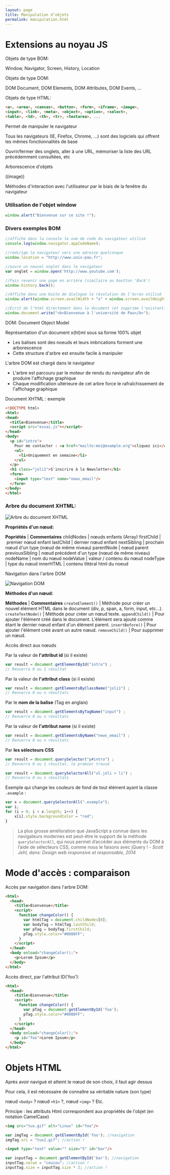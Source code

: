 ```yaml
---
layout: page
title: Manipulation d’objets
permalink: manipulation.html
---
```


Extensions au noyau JS
==

Objets de type BOM:

Window, Navigator, Screen, History, Location

Objets de type DOM:

DOM Document, DOM Elements, DOM Attributes, DOM Events, ...

Objets de type HTML:

```html
<a>, <area>, <canvas>, <button>, <form>, <iframe>, <image>,
<input>, <link>, <meta>, <object>, <option>, <select>, 
<table>, <td>, <th>, <tr>, <textarea>, ...
```

Permet de manipuler le navigateur
 
Tous les navigateurs (IE, Firefox, Chrome, ...) sont des logiciels qui offrent les mêmes fonctionnalités de base
 
Ouvrir/fermer des onglets, aller à une URL, mémoriser la liste des URL précédemment consultées, etc
 
Arborescence d'objets
 
((image))

Méthodes d'interaction avec l'utilisateur par le biais de la fenêtre du navigateur

### Utilisation de l'objet window

```javascript
window.alert("Bienvenue sur ce site !");
```

### Divers exemples BOM

```javascript
//affiche dans la console le nom de code du navigateur utilisé
console.log(window.navigator.appCodeName);

//redirige le navigateur vers une adresse quelconque
window.location = "http://www.univ-pau.fr";

//ouvre un nouvel onglet dans le navigateur
var onglet = window.open('http://www.youtube.com');

//Fais revenir une page en arrière (similaire au boutton 'Back')
window.history.back();

//Affiche dans une boite de dialogue la résolution de l'écran utilisé
window.alert(window.screen.availWidth + "x" + window.screen.availHeight);

//Ecrit de l'html directement dans le document (et supprime l'existant)
window.document.write("<b>Bienvenue à l'université de Pau</b>");
```

DOM: Document Object Model

Représentation d'un document x(ht)ml sous sa
forme 100% objet

* Les balises sont des noeuds et leurs imbrications forment une arborescence
* Cette structure d'arbre est ensuite facile à manipuler

L'arbre DOM est chargé dans le navigateur

* L'arbre est parcouru par le moteur de rendu du navigateur afin de produire l'affichage graphique
* Chaque modification ultérieure de cet arbre force le rafraîchissement de l'affichage graphique

Document XHTML : exemple

```html
<!DOCTYPE html>
<html>
<head>
  <title>Bienvenue</title>
  <script src="essai.js"></script>
</head>
<body>
  <p id="intro">
    Pour me contacter : <a href="mailto:moi@example.org">cliquez ici</a>
    <ul>
      <li>Uniquement en semaine</li>
    </ul>
  </p>
  <h1 class="joli1">S'inscrire à la Newsletter</h1>
  <form>
    <input type="text" name="news_email"/>
  </form>
</body>
</html>
```

### Arbre du document XHTML:

![Arbre du document XHTML](/cours-javascript/img/arbre-DOM.jpg)

**Propriétés d'un nœud:**

**Popriétés** | **Commentaires**
childNodes | nœuds enfants (Array)
firstChild | premier nœud enfant
lastChild | dernier nœud enfant
nextSibling | prochain nœud d'un type (nœud de même niveau)
parentNode | nœud parent
previousSibling | nœud précédent d'un type (nœud de même niveau)
nodeName | nom du nœud
nodeValue | valeur / contenu du nœud
nodeType | type du nœud
innerHTML | contenu littéral html du noeud

Navigation dans l'arbre DOM

![Navigation DOM](/cours-javascript/img/DOM-navigation.jpg)

**Méthodes d'un nœud:**

**Méthodes** | **Commentaires**
```createElement()``` | Méthode pour créer un nouvel élément HTML dans le document (div, p, span, a, form, input, etc...).
```createTextNode()``` | Méthode pour créer un nœud texte.
```appendChild()``` | Pour ajouter l'élément créé dans le document. L'élément sera ajouté comme étant le dernier nœud enfant d'un élément parent.
```insertBefore()``` | Pour ajouter l'élément créé avant un autre nœud.
```removeChild()``` | Pour supprimer un nœud.

Accès direct aux nœuds

Par la valeur de **l'attribut id** (si il existe)

```javascript
var result = document.getElementById("intro") ;
// Renverra 0 ou 1 résultat
```  

Par la valeur de **l'attribut class** (si il existe)

```javascript
var result = document.getElementsByClassName("joli1") ;
// Renverra 0 ou n résultats
```      


Par le **nom de la balise** (Tag en anglais)

```javascript
var result = document.getElementsByTagName("input") ;
// Renverra 0 ou n résultats
```   


Par la valeur de **l'attribut name** (si il existe)

```javascript
var result = document.getElementsByName("news_email") ;
// Renverra 0 ou n résultats
```  

Par **les sélecteurs CSS**  

```javascript
var result = document.querySelector("p#intro") ;
// Renverra 0 ou 1 résultat, le premier trouvé
```  


```javascript
var result = document.querySelectorAll("ul.joli > li") ;
// Renverra 0 ou n résultats
```

Exemple qui change les couleurs de fond de tout élément ayant la classe ```.example``` :

```javascript
var x = document.querySelectorAll(".example");
var i;
for (i = 0; i < x.length; i++) {
    x[i].style.backgroundColor = "red";
}
```

> La plus grosse amélioration que JavaScript a connue dans les navigateurs modernes est peut-être le support de la méthode `querySelectorAll`, qui nous permet d’accéder aux éléments du DOM à l’aide de sélecteurs CSS, comme nous le faisons avec jQuery ! - *Scott Jehl, dans: Design web responsive et responsable, 2014*        

Mode d'accès : comparaison
===

Accès par navigation dans l'arbre DOM:

```html
<html>
  <head>
    <title>Bienvenue</title>
    <script>
      function changeColor() {
        var htmlTag = document.childNodes[0];
        var bodyTag = htmlTag.lastChild;
        var pTag = bodyTag.firstChild;
        pTag.style.color="#0000FF";
      }
    </script>
  </head>
  <body onload="changeColor();">
    <p>Lorem Ipsum</p>
  </body>
</html>
```

Accès direct, par l'attribut ID('foo'): 

```html
<html>
  <head>
    <title>Bienvenue</title>
    <script>
      function changeColor() {
        var pTag = document.getElementById('foo');
        pTag.style.color="#0000FF";
      }
    </script>
  </head>
  <body onload="changeColor();">
    <p id="foo">Lorem Ipsum</p>
  </body>
</html>
```

Objets HTML
===

Après avoir navigué et atteint le nœud de son choix, il faut agir dessus

Pour cela, il est nécessaire de connaître sa véritable nature (son type)

nœud ```<body>``` ? nœud ```<h1>``` ?, nœud ```<img>``` ? Etc.

Principe : les attributs Html correspondent aux propriétés de l'objet (en notation CamelCase)

```html
<img src="tux.gif" alt="Linux" id="foo"/>
```

```javascript
var imgTag = document.getElementById('foo'); //navigation
imgTag.src = "tux2.gif"; //action !
```

```html
<input type="text" value="" size="5" id="bar"/>
```

```javascript
var inputTag = document.getElementById('bar'); //navigation
inputTag.value = "coucou"; //action !
inputTag.size = inputTag.size * 2; //action !
```
